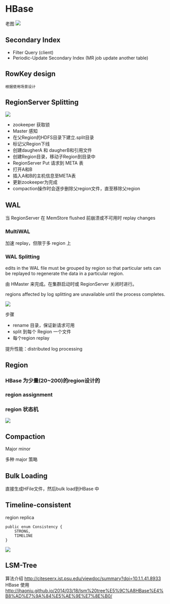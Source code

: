 # HBase

老图
![](http://7xnrdo.com1.z0.glb.clouddn.com/2013/hbase-structure.jpg)


## Secondary Index
- Filter Query (client)
- Periodic-Update Secondary Index (MR job update another table)

## RowKey design

    根据使用场景设计
    
## RegionServer Splitting

![](https://hbase.apache.org/images/region_split_process.png)

- zookeeper 获取锁
- Master 感知
- 在父Region的HDFS目录下建立.split目录
- 标记父Region下线
- 创建daugherA 和 daugherB和引用文件
- 创建Region目录，移动子Region到目录中
- RegionServer Put 请求到 META 表
- 打开A和B
- 插入A和B的主机信息至META表
- 更新zookeeper为完成
- compaction操作时会逐步删除父region文件，直至移除父region

## WAL
 
  当 RegionServer 在 MemStore flushed 前崩溃或不可用时 replay changes
  
###  MultiWAL
  
  加速 replay，但限于多 region 上
  
### WAL Splitting

edits in the WAL file must be grouped by region so that particular sets can be replayed to regenerate the data in a particular region.

由 HMaster 来完成。在集群启动时或 RegionServer 关闭时进行。

regions affected by log splitting are unavailable until the process completes.

![](http://blog.cloudera.com//wp-content/uploads/2012/06/log-splitting.png)

步骤

- rename 目录，保证新请求可用
- split 到每个 Region 一个文件
- 每个region replay

提升性能：distributed log processing

## Region

### HBase 为少量(20~200)的region设计的

### region assignment

### region 状态机

![](https://hbase.apache.org/images/region_states.png)

## Compaction

Major minor

多种 major 策略

## Bulk Loading

直接生成HFile文件，然后bulk load到HBase 中


## Timeline-consistent

region replica

```
public enum Consistency {
    STRONG,
    TIMELINE
}
```

![](https://hbase.apache.org/images/timeline_consistency.png)



## LSM-Tree

算法介绍
http://citeseerx.ist.psu.edu/viewdoc/summary?doi=10.1.1.41.8933
HBase 使用
http://jhaoniu.github.io/2014/03/18/lsm%20tree%E5%9C%A8HBase%E4%B8%AD%E7%9A%84%E5%AE%9E%E7%8E%B0/







































